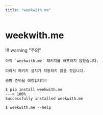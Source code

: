 ```yaml
---
title: "weekwith.me"
---
```


# weekwith.me

!!! warning "주의"

    아직 `weekwith.me` 패키지를 배포하지 않았습니다.

    따라서 패키지 설치가 작동하지 않을 것입니다.

    금방 준비될 예정입니다!

<div class="termy">

```console
$ pip install weekwith.me
---> 100%
Successfully installed weekwith.me

$ weekwith.me --help

```

</div>